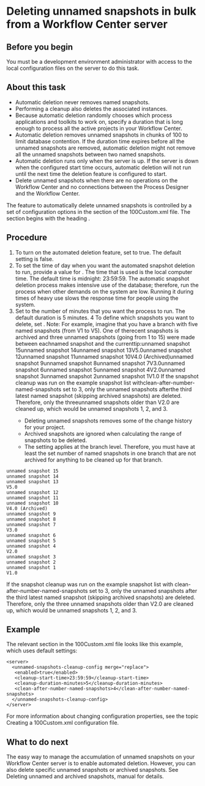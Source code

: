 # Deleting unnamed snapshots in bulk from a Workflow Center server

## Before you begin

You must be a development environment administrator with access to the local configuration files
on the server to do this task.

## About this task

- Automatic deletion never removes named snapshots.
- Performing a cleanup also deletes the associated instances.
- Because automatic deletion randomly chooses which process applications
and toolkits to work on, specify a duration that is long enough to
process all the active projects in your Workflow Center.
- Automatic deletion removes unnamed snapshots in chunks of 100 to limit database contention. If
the duration time expires before all the unnamed snapshots are removed, automatic deletion might not
remove all the unnamed snapshots between two named snapshots.
- Automatic deletion runs only when the server is up. If the server is down when the configured
start time occurs, automatic deletion will not run until the next time the deletion feature is
configured to start.
- Delete unnamed snapshots when there are no operations on the Workflow Center and
no connections between the Process Designer and
the Workflow Center.

The feature to automatically delete unnamed snapshots
is controlled by a set of configuration options in the <server>
section of the 100Custom.xml file. The section
begins with the heading <unnamed-snapshots-cleanup-config>.

## Procedure

1. To turn on the automated deletion feature, set <enabled> to true.  The
default setting is false.
2. To set the time of day when you want the automated snapshot
deletion to run, provide a value for <cleanup-start-time>. The time that is used is the local computer time. The
default time is midnight: 23:59:59. The automatic
snapshot deletion process makes intensive use of the database; therefore,
run the process when other demands on the system are low. Running
it during times of heavy use slows the response time for people using
the system.
3. Set <cleanup-duration-minutes> to the
number of minutes that you want the process to run.  The default duration is 5 minutes.
4 To define which snapshots you want to delete, set <clean-after-number-named-snapshots> . Note: For example, imagine that you have a branch with five named snapshots (from V1 to V5). One of therecent snapshots is archived and three unnamed snapshots (going from 1 to 15) were made between eachnamed snapshot and the currenttip:unnamed snapshot 15unnamed snapshot 14unnamed snapshot 13V5.0unnamed snapshot 12unnamed snapshot 11unnamed snapshot 10V4.0 (Archived)unnamed snapshot 9unnamed snapshot 8unnamed snapshot 7V3.0unnamed snapshot 6unnamed snapshot 5unnamed snapshot 4V2.0unnamed snapshot 3unnamed snapshot 2unnamed snapshot 1V1.0 If the snapshot cleanup was run on the example snapshot list withclean-after-number-named-snapshots set to 3, only the unnamed snapshots afterthe third latest named snapshot (skipping archived snapshots) are deleted. Therefore, only the threeunnamed snapshots older than V2.0 are cleaned up, which would be unnamed snapshots 1, 2, and 3.
    - Deleting unnamed snapshots removes some of the change history for your project.
    - Archived snapshots are ignored when calculating the range of snapshots to be deleted.
    - The <clean-after-number-named-snapshots> setting applies at the branch
level. Therefore, you must have at least the set number of named snapshots in one branch that are
not archived for anything to be cleaned up for that branch.

```
unnamed snapshot 15
unnamed snapshot 14
unnamed snapshot 13
V5.0
unnamed snapshot 12
unnamed snapshot 11
unnamed snapshot 10
V4.0 (Archived)
unnamed snapshot 9
unnamed snapshot 8
unnamed snapshot 7
V3.0
unnamed snapshot 6
unnamed snapshot 5
unnamed snapshot 4
V2.0
unnamed snapshot 3
unnamed snapshot 2
unnamed snapshot 1
V1.0
```

If the snapshot cleanup was run on the example snapshot list with
clean-after-number-named-snapshots set to 3, only the unnamed snapshots after
the third latest named snapshot (skipping archived snapshots) are deleted. Therefore, only the three
unnamed snapshots older than V2.0 are cleaned up, which would be unnamed snapshots 1, 2, and 3.

## Example

The relevant section in the 100Custom.xml file looks like this example, which uses default settings:

```
<server>
  <unnamed-snapshots-cleanup-config merge="replace">
   <enabled>true</enabled>
   <cleanup-start-time>23:59:59</cleanup-start-time>
   <cleanup-duration-minutes>5</cleanup-duration-minutes>
   <clean-after-number-named-snapshots>4</clean-after-number-named-snapshots>
  </unnamed-snapshots-cleanup-config>
</server>
```

For more information about changing configuration properties, see the topic Creating a 100Custom.xml configuration file.

## What to do next

The easy way to manage the accumulation of unnamed snapshots
on your Workflow Center server is to enable automated deletion. However, you can
also delete specific unnamed snapshots or archived snapshots. See Deleting unnamed and archived snapshots, manual for details.